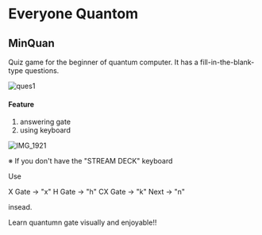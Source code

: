 # Everyone Quantom

## MinQuan

 Quiz game for the beginner of quantum computer.
 It has a fill-in-the-blank-type questions.
 
 ![ques1](https://user-images.githubusercontent.com/31028690/69210539-6eceb400-0b9e-11ea-8d18-4b77a913dd0d.png)

 #### Feature
  
  1. answering gate
  2. using keyboard
  
  ![IMG_1921](https://user-images.githubusercontent.com/31028690/69210592-9d4c8f00-0b9e-11ea-9ecc-14a55844f9e3.jpg)
  
  ※ If you don't have the "STREAM DECK" keyboard
  
  Use
  
   X Gate  -> "x"
   H Gate  -> "h"
   CX Gate -> "k" 
   Next    -> "n"
   
   insead.
   
 Learn quantumn gate visually and enjoyable!!

 
  
